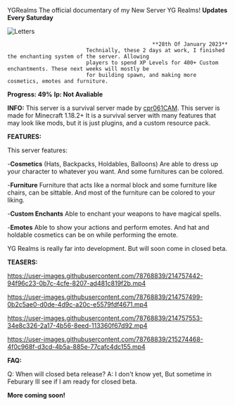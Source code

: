 YGRealms
                           The official documentary of my New Server YG Realms! **Updates Every Saturday**


![Letters](https://user-images.githubusercontent.com/78768839/214756264-fdf15acb-5acf-408f-a8e1-e9bc404afd15.png)

                                                  **28th Of January 2023**
                             Technially, these 2 days at work, I finished the enchanting system of the server. Allowing 
                             players to spend XP Levels for 400+ Custom enchantments. These next weeks will mostly be
                             for building spawn, and making more cosmetics, emotes and furniture.


**Progress: 49%** **Ip: Not Avaliable**

**INFO:**
This server is a survival server made by [cpr061CAM](https://www.youtube.com/channel/UCIRwB87RPw18FPxd780O5nw). This server is made for Minecraft 1.18.2+
It is a survival server with many features that may look like mods, but it is just plugins, and a custom resource pack.

**FEATURES:**

This server features:

-**Cosmetics** (Hats, Backpacks, Holdables, Balloons)
Are able to dress up your character to whatever you want. And some furnitures can be colored.

-**Furniture**
Furniture that acts like a normal block and some furniture like chairs, 
can be sittable. And most of the furniture can be colored to your liking.

-**Custom Enchants**
Able to enchant your weapons to have magical spells.

-**Emotes**
Able to show your actions and perform emotes. And hat and holdable cosmetics can be on while performing the emote.

YG Realms is really far into development. But will soon come in closed beta.

**TEASERS:**

https://user-images.githubusercontent.com/78768839/214757442-94f96c23-0b7c-4cfe-8207-ad481c819f2b.mp4

https://user-images.githubusercontent.com/78768839/214757499-0b2c5ae0-d0de-4d9c-a20c-e5579fdf4671.mp4

https://user-images.githubusercontent.com/78768839/214757553-34e8c326-2a17-4b56-8eed-113360f67d92.mp4

https://user-images.githubusercontent.com/78768839/215274468-4f0c968f-d3cd-4b5a-885e-77cafc4dc155.mp4

**FAQ:**

Q: When will closed beta release?
A: I don't know yet, But sometime in Feburary Ill see if I am ready for closed
beta.

**More coming soon!**



